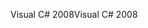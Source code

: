 <span data-ttu-id="f7a0b-101">Visual C# 2008</span><span class="sxs-lookup"><span data-stu-id="f7a0b-101">Visual C# 2008</span></span>